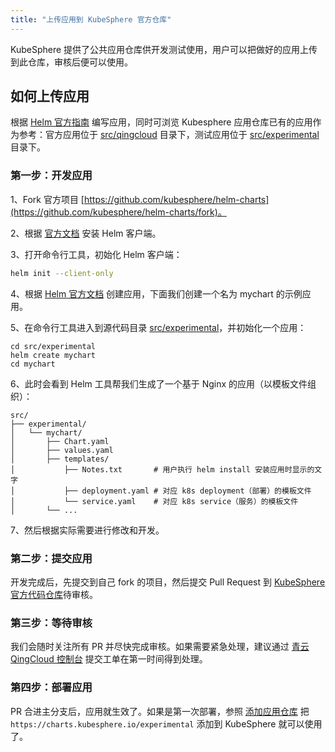 ```yaml
---
title: "上传应用到 KubeSphere 官方仓库"
---
```


KubeSphere 提供了公共应用仓库供开发测试使用，用户可以把做好的应用上传到此仓库，审核后便可以使用。

## 如何上传应用

根据 [Helm 官方指南](https://helm.sh/docs/developing_charts/) 编写应用，同时可浏览 Kubesphere 应用仓库已有的应用作为参考：官方应用位于 [src/qingcloud](https://github.com/kubesphere/helm-charts/tree/master/src/qingcloud) 目录下，测试应用位于 [src/experimental](https://github.com/kubesphere/helm-charts/tree/master/src/experimental) 目录下。

### 第一步：开发应用

1、Fork 官方项目 [https://github.com/kubesphere/helm-charts](https://github.com/kubesphere/helm-charts/fork)。

2、根据 [官方文档](https://helm.sh/docs/using_helm/#installing-the-helm-client) 安装 Helm 客户端。

3、打开命令行工具，初始化 Helm 客户端：

  ```bash
  helm init --client-only
  ```

4、根据 [Helm 官方文档](https://helm.sh/docs/chart_template_guide/#a-starter-chart) 创建应用，下面我们创建一个名为 mychart 的示例应用。

5、在命令行工具进入到源代码目录 [src/experimental](https://github.com/kubesphere/helm-charts/tree/master/src/experimental)，并初始化一个应用：
  
  ```
  cd src/experimental
  helm create mychart
  cd mychart
  ```

6、此时会看到 Helm 工具帮我们生成了一个基于 Nginx 的应用（以模板文件组织）：
  
  ```
  src/
  ├── experimental/
  │   └── mychart/
  │       ├── Chart.yaml
  │       ├── values.yaml
  │       ├── templates/
  │           ├── Notes.txt       # 用户执行 helm install 安装应用时显示的文字
  │           ├── deployment.yaml # 对应 k8s deployment（部署）的模板文件
  │           └── service.yaml    # 对应 k8s service（服务）的模板文件
  │       └── ...
  ```

7、然后根据实际需要进行修改和开发。

### 第二步：提交应用

开发完成后，先提交到自己 fork 的项目，然后提交 Pull Request 到 [KubeSphere 官方代码仓库](https://github.com/kubesphere/helm-charts)待审核。

### 第三步：等待审核

我们会随时关注所有 PR 并尽快完成审核。如果需要紧急处理，建议通过 [青云 QingCloud 控制台](https://console.qingcloud.com/) 提交工单在第一时间得到处理。

### 第四步：部署应用

PR 合进主分支后，应用就生效了。如果是第一次部署，参照 [添加应用仓库](../app-repo) 把 `https://charts.kubesphere.io/experimental` 添加到 KubeSphere 就可以使用了。
